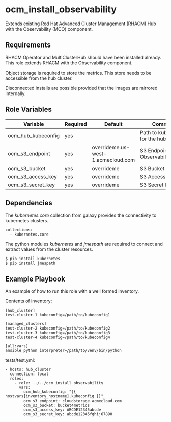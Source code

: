 ocm_install_observability
=========================

Extends existing Red Hat Advanced Cluster Management (RHACM) Hub with the Observability (MCO) component.


Requirements
------------

RHACM Operator and MultiClusterHub should have been installed already. This role extends RHACM with the Observability component.

Object storage is required to store the metrics. This store needs to be accessible from the hub cluster.

Disconnected installs are possible provided that the images are mirrored internally.


Role Variables
--------------

| Variable                | Required           | Default                            | Comments                                 |
|-------------------------|--------------------|------------------------------------|------------------------------------------|
| ocm_hub_kubeconfig      | yes                |                                    | Path to kubeconfig for the hub           |
| ocm_s3_endpoint         | yes                | overrideme.us-west-1.acmecloud.com | S3 Endpoint for Observability/Thanos     |
| ocm_s3_bucket           | yes                | overrideme                         | S3 Bucket                                |
| ocm_s3_access_key       | yes                | overrideme                         | S3 Access Key                            |
| ocm_s3_secret_key       | yes                | overrideme                         | S3 Secret Key                            |


Dependencies
------------

The *kubernetes.core* collection from galaxy provides the connectivity to kubernetes clusters.

    collections:
      - kubernetes.core

The python modules *kubernetes* and *jmespath* are required to connect and extract values from the cluster resources.

    $ pip install kubernetes
    $ pip install jmespath


Example Playbook
----------------

An example of how to run this role with a well formed inventory.

Contents of inventory:

    [hub_cluster]
    test-cluster-1 kubeconfig=/path/to/kubeconfig1

    [managed_clusters]
    test-cluster-2 kubeconfig=/path/to/kubeconfig2
    test-cluster-3 kubeconfig=/path/to/kubeconfig3
    test-cluster-4 kubeconfig=/path/to/kubeconfig4

    [all:vars]
    ansible_python_interpreter=/path/to/venv/bin/python

tests/test.yml:

    - hosts: hub_cluster
      connection: local
      roles:
        - role: ../../ocm_install_observability
          vars:
            ocm_hub_kubeconfig: "{{ hostvars[inventory_hostname].kubeconfig }}"
            ocm_s3_endpoint: cloudstorage.acmecloud.com
            ocm_s3_bucket: bucket4metrics
            ocm_s3_access_key: ABCDE12345abcde
            ocm_s3_secret_key: abcde12345fghij67890
